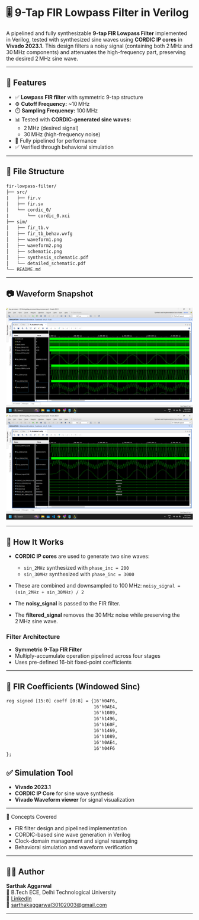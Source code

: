 # 🎚️ 9-Tap FIR Lowpass Filter in Verilog

A pipelined and fully synthesizable **9-tap FIR Lowpass Filter** implemented in Verilog, tested with synthesized sine waves using **CORDIC IP cores** in **Vivado 2023.1.** This design filters a noisy signal (containing both 2 MHz and 30 MHz components) and attenuates the high-frequency part, preserving the desired 2 MHz sine wave.

---

## 🔧 Features

- ✅ **Lowpass FIR filter** with symmetric 9-tap structure
- ⚙️ **Cutoff Frequency:** ~10 MHz
- ⏱️ **Sampling Frequency:** 100 MHz
- 📊 Tested with **CORDIC-generated sine waves:**
  - 2 MHz (desired signal)
  - 30 MHz (high-frequency noise)
- 📘 Fully pipelined for performance
- ✅ Verified through behavioral simulation

---

## 📁 File Structure
```
fir-lowpass-filter/
├── src/
|   ├── fir.v
│   ├── fir.sv
│   └── cordic_0/
|       └── cordic_0.xci
├── sim/
│   ├── fir_tb.v
│   ├── fir_tb_behav.wvfg
│   ├── waveform1.png
│   ├── waveform2.png
│   ├── schematic.png
│   ├── synthesis_schematic.pdf
│   └── detailed_schematic.pdf      
└── README.md
```


---

## 📷 Waveform Snapshot

![Simulation Waveform1](fir-lowpass-filter/sim/waveform1.png)
![Simulation Waveform2](fir-lowpass-filter/sim/waveform2.png) 


---

## 🧪 How It Works

- **CORDIC IP cores** are used to generate two sine waves:
  - `sin_2MHz` synthesized with `phase_inc = 200`
  - `sin_30MHz` synthesized with `phase_inc = 3000`

- These are combined and downsampled to 100 MHz:
  `noisy_signal = (sin_2MHz + sin_30MHz) / 2`

- The **noisy_signal** is passed to the FIR filter.
- The **filtered_signal** removes the 30 MHz noise while preserving the 2 MHz sine wave.

### Filter Architecture
- **Symmetric 9-Tap FIR Filter**
- Multiply-accumulate operation pipelined across four stages
- Uses pre-defined 16-bit fixed-point coefficients

---

## 🧠 FIR Coefficients (Windowed Sinc)
 ```
reg signed [15:0] coeff [0:8] = {16'h04F6,
                                  16'h0AE4,
                                  16'h1089,
                                  16'h1496,
                                  16'h160F,
                                  16'h1469,
                                  16'h1089,
                                  16'h0AE4,
                                  16'h04F6
};
``` 

## ✅ Simulation Tool

- **Vivado 2023.1**
- **CORDIC IP Core** for sine wave synthesis
- **Vivado Waveform viewer** for signal visualization 

---

🧰 Concepts Covered
- FIR filter design and pipelined implementation
- CORDIC-based sine wave generation in Verilog
- Clock-domain management and signal resampling
- Behavioral simulation and waveform verification

---

## 👨‍💻 Author

**Sarthak Aggarwal**  
📘 B.Tech ECE, Delhi Technological University  
🔗 [LinkedIn](https://www.linkedin.com/in/sarthak-aggarwal-486b60240/)  
📧 [sarthakaggarwal30102003@gmail.com](mailto:sarthakaggarwal30102003@gmail.com)

---



